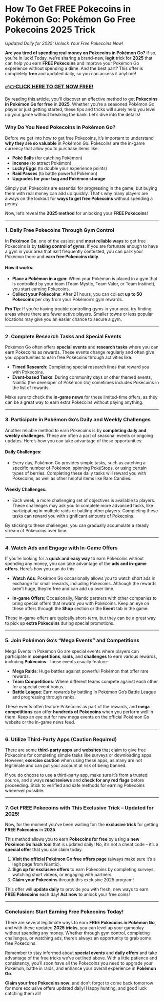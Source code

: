 # How To Get FREE Pokecoins in Pokémon Go: Pokémon Go Free Pokecoins 2025 Trick

*Updated Daily for 2025: Unlock Your Free Pokecoins Now!*

**Are you tired of spending real money on Pokecoins in Pokémon Go?** If so, you’re in luck! Today, we're sharing a brand-new, **legit** trick for **2025** that can help you earn **FREE Pokecoins** and improve your Pokémon Go experience without spending a dime. And the best part? This offer is completely **free** and updated daily, so you can access it anytime!

### [✅👉CLICK HERE TO GET NOW FREE!](https://freeforyou.xyz/pokemon/go/free/)

By reading this article, you'll discover an effective method to get **Pokecoins in Pokémon Go for free** in **2025**. Whether you’re a seasoned Pokémon Go player or just getting started, these tips and tricks will surely help you level up your game without breaking the bank. Let’s dive into the details!

### Why Do You Need Pokecoins in Pokémon Go?

Before we get into how to get free Pokecoins, it’s important to understand **why they are so valuable** in Pokémon Go. Pokecoins are the in-game currency that allow you to purchase items like:

- **Poké Balls** (for catching Pokémon)
- **Incense** (to attract Pokémon)
- **Lucky Eggs** (to double your experience points)
- **Raid Passes** (to battle powerful Pokémon)
- **Upgrades for your bag and Pokémon storage**

Simply put, Pokecoins are essential for progressing in the game, but buying them with real money can add up quickly. That's why many players are always on the lookout for **ways to get free Pokecoins** without spending a penny.

Now, let’s reveal the **2025 method** for unlocking your **FREE Pokecoins**!

---

### 1. **Daily Free Pokecoins Through Gym Control**

In **Pokémon Go**, one of the easiest and **most reliable ways** to get free Pokecoins is by **taking control of gyms**. If you are fortunate enough to have a gym in your area that isn’t frequently contested, you can park your Pokémon there and **earn free Pokecoins daily**.

#### How it works:
- **Place a Pokémon in a gym**: When your Pokémon is placed in a gym that is controlled by your team (Team Mystic, Team Valor, or Team Instinct), you start earning Pokecoins.
- **Collect your Pokecoins**: After 21 hours, you can collect **up to 50 Pokecoins** per day from your Pokémon’s gym rewards.
  
**Pro Tip**: If you’re having trouble controlling gyms in your area, try finding areas where there are fewer active players. Smaller towns or less popular locations may give you an easier chance to secure a gym.

---

### 2. **Complete Research Tasks and Special Events**

Pokémon Go often offers **special events** and **research tasks** where you can earn Pokecoins as rewards. These events change regularly and often give you opportunities to earn free Pokecoins through activities like:

- **Timed Research**: Completing special research lines that reward you with Pokecoins.
- **Event-based Tasks**: During community days or other themed events, Niantic (the developer of Pokémon Go) sometimes includes Pokecoins in the list of rewards.
  
Make sure to check the **in-game news** for these limited-time offers, as they can be a great way to earn extra Pokecoins without paying anything.

---

### 3. **Participate in Pokémon Go’s Daily and Weekly Challenges**

Another reliable method to earn Pokecoins is by **completing daily and weekly challenges**. These are often a part of seasonal events or ongoing updates. Here’s how you can take advantage of these opportunities:

#### Daily Challenges:
- Every day, Pokémon Go provides simple tasks, such as catching a specific number of Pokémon, spinning PokéStops, or using certain types of berries. Completing these daily tasks will reward you with Pokecoins, as well as other helpful items like Rare Candies.

#### Weekly Challenges:
- Each week, a more challenging set of objectives is available to players. These challenges may ask you to complete more advanced tasks, like participating in multiple raids or battling other players. Completing these tasks can reward you with significant amounts of Pokecoins.

By sticking to these challenges, you can gradually accumulate a steady stream of Pokecoins over time.

---

### 4. **Watch Ads and Engage with In-Game Offers**

If you’re looking for a **quick and easy way** to earn Pokecoins without spending any money, you can take advantage of the **ads and in-game offers**. Here’s how you can do this:

- **Watch Ads**: Pokémon Go occasionally allows you to watch short ads in exchange for small rewards, including Pokecoins. Although the rewards aren’t huge, they’re free and can add up over time.
  
- **In-game Offers**: Occasionally, Niantic partners with other companies to bring special offers that reward you with Pokecoins. Keep an eye on these offers through the **Shop** section or the **Event** tab in the game.

These in-game offers are typically short-term, but they can be a great way to pick up **extra Pokecoins** during special promotions.

---

### 5. **Join Pokémon Go’s “Mega Events” and Competitions**

Mega Events in Pokémon Go are special events where players can participate in **competitions**, **raids**, and **challenges** to earn various rewards, including **Pokecoins**. These events usually feature:
- **Mega Raids**: Huge battles against powerful Pokémon that offer rare rewards.
- **Team Competitions**: Where different teams compete against each other for a special event bonus.
- **Battle League**: Earn rewards by battling in Pokémon Go’s Battle League and progressing through ranks.

These events often feature Pokecoins as part of the rewards, and **mega competitions** can offer **hundreds of Pokecoins** when you perform well in them. Keep an eye out for new mega events on the official Pokémon Go website or the in-game news feed.

---

### 6. **Utilize Third-Party Apps (Caution Required)**

There are some **third-party apps** and **websites** that claim to give free Pokecoins for completing simple tasks like surveys or downloading apps. However, **exercise caution** when using these apps, as many are not legitimate and can put your account at risk of being banned.

If you do choose to use a third-party app, make sure it’s from a trusted source, and always **read reviews** and **check for any red flags** before proceeding. Stick to verified and safe methods for earning Pokecoins whenever possible.

---

### 7. **Get FREE Pokecoins with This Exclusive Trick – Updated for 2025!**

Now, for the moment you’ve been waiting for: the **exclusive trick** for getting **FREE Pokecoins** in **2025**.

This method allows you to earn **Pokecoins for free** by using a **new Pokémon Go hack tool** that is updated daily! No, it’s not a cheat code – it’s a **special offer** that you can claim today.

1. **Visit the official Pokémon Go free offers page** (always make sure it’s a legit page from Niantic).
2. **Sign up for exclusive offers** to earn Pokecoins by completing surveys, watching short videos, or engaging with partners.
3. **Claim your Pokecoins** through this exclusive 2025 program!

This offer will **update daily** to provide you with fresh, new ways to earn **FREE Pokecoins** each day! **Act now** to unlock your free coins!

---

### Conclusion: Start Earning Free Pokecoins Today!

There are several legitimate ways to earn **FREE Pokecoins in Pokémon Go**, and with these updated **2025 tricks**, you can level up your gameplay without spending any money. Whether through gym control, completing challenges, or watching ads, there’s always an opportunity to grab some free Pokecoins.

Remember to stay informed about **special events** and **daily offers** and take advantage of the free tricks we’ve outlined above. With a little patience and consistency, you’ll soon have all the Pokecoins you need to upgrade your Pokémon, battle in raids, and enhance your overall experience in **Pokémon Go**.

**Claim your free Pokecoins now**, and don’t forget to come back tomorrow for more exclusive offers updated daily! Happy hunting, and good luck catching them all!
